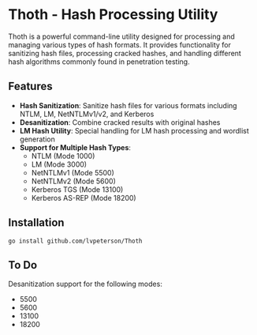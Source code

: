 # Thoth - Hash Processing Utility

Thoth is a powerful command-line utility designed for processing and managing various types of hash formats. It provides functionality for sanitizing hash files, processing cracked hashes, and handling different hash algorithms commonly found in penetration testing.

## Features

- **Hash Sanitization**: Sanitize hash files for various formats including NTLM, LM, NetNTLMv1/v2, and Kerberos
- **Desanitization**: Combine cracked results with original hashes
- **LM Hash Utility**: Special handling for LM hash processing and wordlist generation
- **Support for Multiple Hash Types**:
    - NTLM (Mode 1000)
    - LM (Mode 3000)
    - NetNTLMv1 (Mode 5500)
    - NetNTLMv2 (Mode 5600)
    - Kerberos TGS (Mode 13100)
    - Kerberos AS-REP (Mode 18200)

## Installation

`go install github.com/lvpeterson/Thoth`

## To Do
Desanitization support for the following modes:
- 5500
- 5600
- 13100
- 18200
